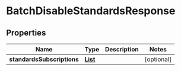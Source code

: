 

# BatchDisableStandardsResponse


## Properties

| Name | Type | Description | Notes |
|------------ | ------------- | ------------- | -------------|
|**standardsSubscriptions** | [**List**](List.md) |  |  [optional] |



